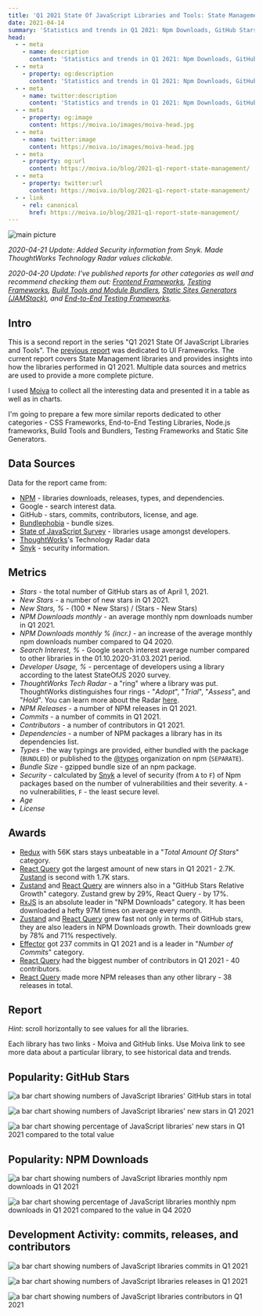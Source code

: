 ```yaml
---
title: 'Q1 2021 State Of JavaScript Libraries and Tools: State Management'
date: 2021-04-14
summary: 'Statistics and trends in Q1 2021: Npm Downloads, GitHub Stars, Google Trends, Releases, and more. Find out if the popular state management solutions are still relevant and what are the new trendy projects you might need to consider using.'
head:
  - - meta
    - name: description
      content: 'Statistics and trends in Q1 2021: Npm Downloads, GitHub Stars, Google Trends, Releases, and more. Find out if the popular state management solutions are still relevant and what are the new trendy projects you might need to consider using.'
  - - meta
    - property: og:description
      content: 'Statistics and trends in Q1 2021: Npm Downloads, GitHub Stars, Google Trends, Releases, and more. Find out if the popular state management solutions are still relevant and what are the new trendy projects you might need to consider using.'
  - - meta
    - name: twitter:description
      content: 'Statistics and trends in Q1 2021: Npm Downloads, GitHub Stars, Google Trends, Releases, and more. Find out if the popular state management solutions are still relevant and what are the new trendy projects you might need to consider using.'
  - - meta
    - property: og:image
      content: https://moiva.io/images/moiva-head.jpg
  - - meta
    - name: twitter:image
      content: https://moiva.io/images/moiva-head.jpg
  - - meta
    - property: og:url
      content: https://moiva.io/blog/2021-q1-report-state-management/
  - - meta
    - property: twitter:url
      content: https://moiva.io/blog/2021-q1-report-state-management/
  - - link
    - rel: canonical
      href: https://moiva.io/blog/2021-q1-report-state-management/
---
```


<script setup>
import Table from './Table.vue';
</script>

![main picture](./logo.png)

_2020-04-21 Update: Added Security information from Snyk. Made ThoughtWorks Technology Radar values clickable._

_2020-04-20 Update: I've published reports for other categories as well and recommend checking them out: [Frontend Frameworks](https://moiva.io/blog/2021-q1-state-of-js-frameworks), [Testing Frameworks](https://moiva.io/blog/2021-q1-report-js-testing-libraries), [Build Tools and Module Bundlers](https://moiva.io/blog/2021-q1-report-js-build-tools-bundlers), [Static Sites Generators (JAMStack)](https://moiva.io/blog/2021-q1-report-js-jamstack), and [End-to-End Testing Frameworks](https://moiva.io/blog/2021-q1-report-end-to-end-testing-frameworks)._

## Intro

This is a second report in the series "Q1 2021 State Of JavaScript Libraries and Tools".
The [previous report](https://moiva.io/blog/2021-q1-state-of-js-frameworks) was dedicated to UI Frameworks.
The current report covers State Management libraries and provides insights into how the libraries performed in Q1 2021. Multiple data sources and metrics are used to provide a more complete picture.

I used [Moiva](http://moiva.io/) to collect all the interesting data and presented it in a table as well as in charts.

I'm going to prepare a few more similar reports dedicated to other categories - CSS Frameworks, End-to-End Testing Libraries, Node.js frameworks, Build Tools and Bundlers, Testing Frameworks and Static Site Generators.

## Data Sources

Data for the report came from:

- [NPM](https://www.npmjs.com/) - libraries downloads, releases, types, and dependencies.
- Google - search interest data.
- GitHub - stars, commits, contributors, license, and age.
- [Bundlephobia](https://bundlephobia.com/) - bundle sizes.
- [State of JavaScript Survey](https://stateofjs.com/) - libraries usage amongst developers.
- [ThoughtWorks](https://www.thoughtworks.com/)'s Technology Radar data
- [Snyk](https://snyk.io/) - security information.

## Metrics

- _Stars_ - the total number of GitHub stars as of April 1, 2021.
- _New Stars_ - a number of new stars in Q1 2021.
- _New Stars, %_ - (100 \* New Stars) / (Stars - New Stars)
- _NPM Downloads monthly_ - an average monthly npm downloads number in Q1 2021.
- _NPM Downloads monthly % (incr.)_ - an increase of the average monthly npm downloads number compared to Q4 2020.
- _Search Interest, %_ - Google search interest average number compared to other libraries in the 01.10.2020-31.03.2021 period.
- _Developer Usage, %_ - percentage of developers using a library according to the latest StateOfJS 2020 survey.
- _ThoughtWorks Tech Radar_ - a "ring" where a library was put. ThoughtWorks distinguishes four rings - "_Adopt_", "_Trial_", "_Assess_", and "_Hold_". You can learn more about the Radar [here](https://www.thoughtworks.com/radar/faq).
- _NPM Releases_ - a number of NPM releases in Q1 2021.
- _Commits_ - a number of commits in Q1 2021.
- _Contributors_ - a number of contributors in Q1 2021.
- _Dependencies_ - a number of NPM packages a library has in its dependencies list.
- _Types_ - the way typings are provided, either bundled with the package (`BUNDLED`) or published to the [@types](https://www.npmjs.com/~types) organization on npm (`SEPARATE`).
- _Bundle Size_ - gzipped bundle size of an npm package.
- _Security_ - calculated by [Snyk](https://snyk.io/) a level of security (from `A` to `F`) of Npm packages based on the number of vulnerabilities and their severity. `A` - no vulnerabilities, `F` - the least secure level.
- _Age_
- _License_

## Awards

- [Redux](https://github.com/reduxjs/redux) with 56K stars stays unbeatable in a "_Total Amount Of Stars_" category.
- [React Query](https://github.com/tannerlinsley/react-query) got the largest amount of new stars in Q1 2021 - 2.7K. [Zustand](https://github.com/pmndrs/zustand) is second with 1.7K stars.
- [Zustand](https://github.com/pmndrs/zustand) and [React Query](https://github.com/tannerlinsley/react-query) are winners also in a "GitHub Stars Relative Growth" category. Zustand grew by 29%, React Query - by 17%.
- [RxJS](https://github.com/reactivex/rxjs) is an absolute leader in "NPM Downloads" category. It has been downloaded a hefty 97M times on average every month.
- [Zustand](https://github.com/pmndrs/zustand) and [React Query](https://github.com/tannerlinsley/react-query) grew fast not only in terms of GitHub stars, they are also leaders in NPM Downloads growth. Their downloads grew by 78% and 71% respectively.
- [Effector](https://github.com/effector/effector) got 237 commits in Q1 2021 and is a leader in "_Number of Commits_" category.
- [React Query](https://github.com/tannerlinsley/react-query) had the biggest number of contributors in Q1 2021 - 40 contributors.
- [React Query](https://github.com/tannerlinsley/react-query) made more NPM releases than any other library - 38 releases in total.

## Report

_Hint_: scroll horizontally to see values for all the libraries.

Each library has two links - Moiva and GitHub links. Use Moiva link to see more data about a particular library, to see historical data and trends.

<Table />

## Popularity: GitHub Stars

![a bar chart showing numbers of JavaScript libraries' GitHub stars in total](./stars.png)

<span />

![a bar chart showing numbers of JavaScript libraries' new stars in Q1 2021](./new-stars.png)

<span />

![a bar chart showing percentage of JavaScript libraries' new stars in Q1 2021 compared to the total value](./new-stars-percentage.png)

## Popularity: NPM Downloads

![a bar chart showing numbers of JavaScript libraries monthly npm downloads in Q1 2021](./npm-downloads.png)

<span />

![a bar chart showing percentage of JavaScript libraries monthly npm downloads in Q1 2021 compared to the value in Q4 2020](./npm-downloads-percentage.png)

## Development Activity: commits, releases, and contributors

![a bar chart showing numbers of JavaScript libraries commits in Q1 2021](./commits.png)

<span />

![a bar chart showing numbers of JavaScript libraries releases in Q1 2021](./npm-releases.png)

<span />

![a bar chart showing numbers of JavaScript libraries contributors in Q1 2021](./contributors.png)

